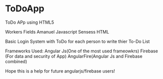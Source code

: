 # ToDoApp
ToDo APp using HTML5

Workers      Fields
Amanuel      Javascript
Sensess      HTML


Basic Login System with ToDo for each person to write thier To-Do List

 Frameworks Used:
 Angular Js(One of the most used frameowkrs)
 Firebase (For data and security of App)
 AngularFire(Angular Js and Firebase combined)
 
 
 Hope this is a help for future angularjs/firebase users!

